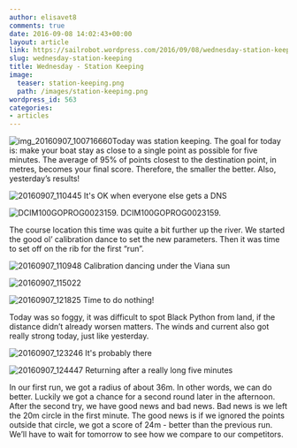 ```yaml
---
author: elisavet8
comments: true
date: 2016-09-08 14:02:43+00:00
layout: article
link: https://sailrobot.wordpress.com/2016/09/08/wednesday-station-keeping/
slug: wednesday-station-keeping
title: Wednesday - Station Keeping
image:
  teaser: station-keeping.png
  path: /images/station-keeping.png
wordpress_id: 563
categories:
- articles
---
```


![img_20160907_100716660](https://sailrobot.files.wordpress.com/2016/09/img_20160907_100716660.jpg)Today was station keeping. The goal for today is: make your boat stay as close to a single point as possible for five minutes. The average of 95% of points closest to the destination point, in metres, becomes your final score. Therefore, the smaller the better. Also, yesterday’s results!

![20160907_110445](https://sailrobot.files.wordpress.com/2016/09/20160907_110445.jpg) It's OK when everyone else gets a DNS





![DCIM100GOPROG0023159.](https://sailrobot.files.wordpress.com/2016/09/g0023159.jpg) DCIM100GOPROG0023159.



The course location this time was quite a bit further up the river. We started the good ol’ calibration dance to set the new parameters. Then it was time to set off on the rib for the first “run”.



![20160907_110948](https://sailrobot.files.wordpress.com/2016/09/20160907_110948.jpg) Calibration dancing under the Viana sun



![20160907_115022](https://sailrobot.files.wordpress.com/2016/09/20160907_115022.jpg)



![20160907_121825](https://sailrobot.files.wordpress.com/2016/09/20160907_121825.jpg) Time to do nothing!

Today was so foggy, it was difficult to spot Black Python from land, if the distance didn’t already worsen matters. The winds and current also got really strong today, just like yesterday.



![20160907_123246](https://sailrobot.files.wordpress.com/2016/09/20160907_123246.jpg) It's probably there

![20160907_124447](https://sailrobot.files.wordpress.com/2016/09/20160907_124447.jpg) Returning after a really long five minutes



In our first run, we got a radius of about 36m. In other words, we can do better. Luckily we got a chance for a second round later in the afternoon.
After the second try, we have good news and bad news. Bad news is we left the 20m circle in the first minute. The good news is if we ignored the points outside that circle, we got a score of 24m - better than the previous run. We’ll have to wait for tomorrow to see how we compare to our competitors.

